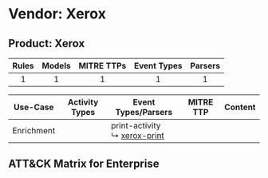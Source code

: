 Vendor: Xerox
=============
Product: Xerox
--------------
| Rules | Models | MITRE TTPs | Event Types | Parsers |
|:-----:|:------:|:----------:|:-----------:|:-------:|
|   1   |   1    |     1      |      1      |    1    |

|  Use-Case  | Activity Types | Event Types/Parsers                                                           | MITRE TTP | Content                                        |
|:----------:| -------------- | ----------------------------------------------------------------------------- | --------- | ---------------------------------------------- |
| Enrichment | <ul></li></ul> |  print-activity<br> ↳ [xerox-print](Parsers/parserContent_xerox-print.md)<br> |           | [](Rules_Models/r_m_xerox_xerox_Enrichment.md) |

ATT&CK Matrix for Enterprise
----------------------------
